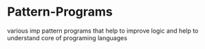 # Pattern-Programs
various imp pattern programs that help to improve logic and help to understand core of programing languages

